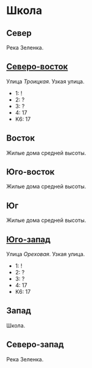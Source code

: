 # Школа

## Север

Река Зеленка.

## [Северо-восток](./10550075.md)

Улица *Троицкая*.
Узкая улица.

* 1:    !
* 2:    ?
* 3:    ?
* 4:    17
* K6:   17

## Восток

Жилые дома средней высоты.

## Юго-восток

Жилые дома средней высоты.

## Юг

Жилые дома средней высоты.

## [Юго-запад](./540080.md)

Улица *Ореховая*.
Узкая улица.

* 1:    !
* 2:    ?
* 3:    ?
* 4:    17
* K6:   17

## Запад

Школа.

## Северо-запад

Река Зеленка.
